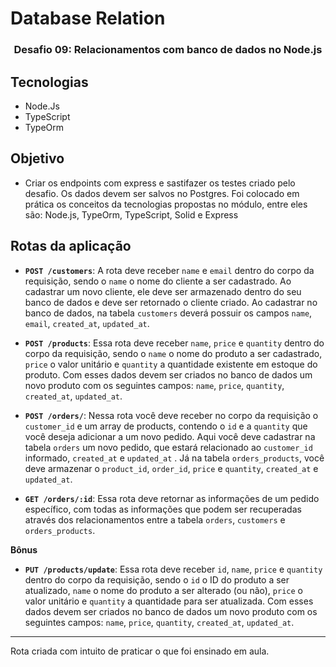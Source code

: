 # Database Relation

<h3 align="center">
  Desafio 09: Relacionamentos com banco de dados no Node.js
</h3>

## Tecnologias

- Node.Js
- TypeScript
- TypeOrm

## Objetivo

- Criar os endpoints com express e sastifazer os testes criado pelo desafio. Os dados devem ser salvos no Postgres. Foi colocado em prática os conceitos da tecnologias propostas no módulo, entre eles são: Node.js, TypeOrm, TypeScript, Solid e Express

## Rotas da aplicação

 - **`POST /customers`**: A rota deve receber `name` e `email` dentro do corpo da requisição, sendo o `name` o nome do cliente a ser cadastrado. Ao cadastrar um novo cliente, ele deve ser armazenado dentro do seu banco de dados e deve ser retornado o cliente criado. Ao cadastrar no banco de dados, na tabela `customers` deverá possuir os campos `name`, `email`, `created_at`, `updated_at`.

- **`POST /products`**: Essa rota deve receber `name`, `price` e `quantity` dentro do corpo da requisição, sendo o `name` o nome do produto a ser cadastrado, `price` o valor unitário e `quantity` a quantidade existente em estoque do produto. Com esses dados devem ser criados no banco de dados um novo produto com os seguintes campos: `name`, `price`, `quantity`, `created_at`, `updated_at`.

- **`POST /orders/`**: Nessa rota você deve receber no corpo da requisição o `customer_id` e um array de products, contendo o `id` e a `quantity` que você deseja adicionar a um novo pedido. Aqui você deve cadastrar na tabela `orders` um novo pedido, que estará relacionado ao `customer_id` informado, `created_at` e `updated_at` . Já na tabela `orders_products`, você deve armazenar o `product_id`, `order_id`, `price` e `quantity`, `created_at` e `updated_at`.

- **`GET /orders/:id`**: Essa rota deve retornar as informações de um pedido específico, com todas as informações que podem ser recuperadas através dos relacionamentos entre a tabela `orders`, `customers` e `orders_products`.

**Bônus**

- **`PUT /products/update`**: Essa rota deve receber `id`, `name`, `price` e `quantity` dentro do corpo da requisição, sendo o `id` o ID do produto a ser atualizado, `name` o nome do produto a ser alterado (ou não), `price` o valor unitário e `quantity` a quantidade para ser atualizada. Com esses dados devem ser criados no banco de dados um novo produto com os seguintes campos: `name`, `price`, `quantity`, `created_at`, `updated_at`.

***
Rota criada com intuito de praticar o que foi ensinado em aula.
